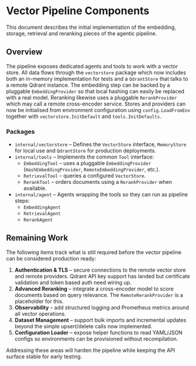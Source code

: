 # Vector Pipeline Components

This document describes the initial implementation of the embedding, storage,
retrieval and reranking pieces of the agentic pipeline.

## Overview

The pipeline exposes dedicated agents and tools to work with a vector store.
All data flows through the `vectorstore` package which now includes both an
in-memory implementation for tests and a `QdrantStore` that talks to a remote
Qdrant instance. The embedding step can be backed by a pluggable
`EmbeddingProvider` so that local hashing can easily be replaced with a real
model. Reranking likewise uses a pluggable `RerankProvider` which may call a
remote cross-encoder service.  Stores and providers can now be initialised from
environment configuration using `config.LoadFromEnv` together with
`vectorstore.InitDefault` and `tools.InitDefaults`.

### Packages

* `internal/vectorstore` – Defines the `VectorStore` interface, `MemoryStore`
  for local use and `QdrantStore` for production deployments.
* `internal/tools` – Implements the common `Tool` interface:
  * `EmbeddingTool` – uses a pluggable `EmbeddingProvider` (`HashEmbeddingProvider`,
    `RemoteEmbeddingProvider`, etc.).
  * `RetrievalTool` – queries a configured `VectorStore`.
  * `RerankTool` – orders documents using a `RerankProvider` when available.
* `internal/agent` – Agents wrapping the tools so they can run as pipeline steps:
  * `EmbeddingAgent`
  * `RetrievalAgent`
  * `RerankAgent`

## Remaining Work

The following items track what is still required before the vector pipeline can
be considered production ready:

1. **Authentication & TLS** – secure connections to the remote vector store and
   remote providers. Qdrant API key support has landed but certificate
   validation and token based auth need wiring up.
2. **Advanced Reranking** – integrate a cross-encoder model to score documents
   based on query relevance. The `RemoteRerankProvider` is a placeholder for this.
3. **Observability** – add structured logging and Prometheus metrics around all
   vector operations.
4. **Dataset Management** – support bulk imports and incremental updates beyond
   the simple upsert/delete calls now implemented.
5. **Configuration Loader** – expose helper functions to read YAML/JSON configs
   so environments can be provisioned without recompilation.

Addressing these areas will harden the pipeline while keeping the API surface
stable for early testing.
